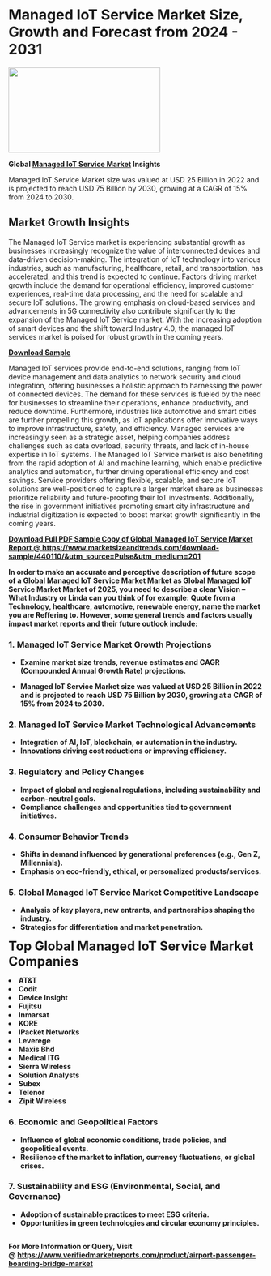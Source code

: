 <H1>Managed IoT Service Market Size, Growth and Forecast from 2024 - 2031</H1><img class="aligncenter size-medium wp-image-584254" src="https://thirdeyenews.in/wp-content/uploads/2024/09/Global-Market-Research-300x168.jpeg" alt="" width="300" height="168" /><p><strong>Global&nbsp;<a href="https://www.marketsizeandtrends.com/download-sample/440110/&amp;utm_source=Pulse&amp;utm_medium=201">Managed IoT Service Market</a> Insights</strong></p><p>Managed IoT Service Market size was valued at USD 25 Billion in 2022 and is projected to reach USD 75 Billion by 2030, growing at a CAGR of 15% from 2024 to 2030.</p><p><h2>Market Growth Insights</h2> <p>The Managed IoT Service market is experiencing substantial growth as businesses increasingly recognize the value of interconnected devices and data-driven decision-making. The integration of IoT technology into various industries, such as manufacturing, healthcare, retail, and transportation, has accelerated, and this trend is expected to continue. Factors driving market growth include the demand for operational efficiency, improved customer experiences, real-time data processing, and the need for scalable and secure IoT solutions. The growing emphasis on cloud-based services and advancements in 5G connectivity also contribute significantly to the expansion of the Managed IoT Service market. With the increasing adoption of smart devices and the shift toward Industry 4.0, the managed IoT services market is poised for robust growth in the coming years.</p> <p><strong><a href="#">Download Sample</a></strong></p> <p>Managed IoT services provide end-to-end solutions, ranging from IoT device management and data analytics to network security and cloud integration, offering businesses a holistic approach to harnessing the power of connected devices. The demand for these services is fueled by the need for businesses to streamline their operations, enhance productivity, and reduce downtime. Furthermore, industries like automotive and smart cities are further propelling this growth, as IoT applications offer innovative ways to improve infrastructure, safety, and efficiency. Managed services are increasingly seen as a strategic asset, helping companies address challenges such as data overload, security threats, and lack of in-house expertise in IoT systems. The Managed IoT Service market is also benefiting from the rapid adoption of AI and machine learning, which enable predictive analytics and automation, further driving operational efficiency and cost savings. Service providers offering flexible, scalable, and secure IoT solutions are well-positioned to capture a larger market share as businesses prioritize reliability and future-proofing their IoT investments. Additionally, the rise in government initiatives promoting smart city infrastructure and industrial digitization is expected to boost market growth significantly in the coming years.</p> <p><strong><a href="#"></p><p><span class=""><strong>Download Full PDF Sample Copy of Global Managed IoT Service Market Report</strong> @ <a href="https://www.marketsizeandtrends.com/download-sample/440110/&amp;utm_source=Pulse&amp;utm_medium=201" target="_blank">https://www.marketsizeandtrends.com/download-sample/440110/&amp;utm_source=Pulse&amp;utm_medium=201</a></span></p><p>In order to make an accurate and perceptive description of future scope of a Global&nbsp;Managed IoT Service Market Market as Global&nbsp;Managed IoT Service Market Market of 2025, you need to describe a clear Vision &ndash; What Industry or Linda can you think of for example: Quote from a Technology, healthcare, automotive, renewable energy, name the market you are Reffering to. However, some general trends and factors usually impact market reports and their future outlook include:</p><h3>1.&nbsp;<strong>Managed IoT Service Market Growth Projections</strong></h3><ul><li>Examine market size trends, revenue estimates and CAGR (Compounded Annual Growth Rate) projections.</li><li><p>Managed IoT Service Market size was valued at USD 25 Billion in 2022 and is projected to reach USD 75 Billion by 2030, growing at a CAGR of 15% from 2024 to 2030.</p></li></ul><h3>2.&nbsp;<strong>Managed IoT Service Market Technological Advancements</strong></h3><ul><li>Integration of AI, IoT, blockchain, or automation in the industry.</li><li>Innovations driving cost reductions or improving efficiency.</li></ul><h3>3.&nbsp;<strong>Regulatory and Policy Changes</strong></h3><ul><li>Impact of global and regional regulations, including sustainability and carbon-neutral goals.</li><li>Compliance challenges and opportunities tied to government initiatives.</li></ul><h3>4.&nbsp;<strong>Consumer Behavior Trends</strong></h3><ul><li>Shifts in demand influenced by generational preferences (e.g., Gen Z, Millennials).</li><li>Emphasis on eco-friendly, ethical, or personalized products/services.</li></ul><h3>5.&nbsp;<strong>Global Managed IoT Service Market Competitive Landscape</strong></h3><ul><li>Analysis of key players, new entrants, and partnerships shaping the industry.</li><li>Strategies for differentiation and market penetration.</li></ul><p data-pm-slice="1 1 []"><span style="color: inherit; font-family: inherit; font-size: 25px;">Top Global Managed IoT Service Market Companies</span></p><div class="" data-test-id=""><p><li>AT&T</li><li> Codit</li><li> Device Insight</li><li> Fujitsu</li><li> Inmarsat</li><li> KORE</li><li> IPacket Networks</li><li> Leverege</li><li> Maxis Bhd</li><li> Medical ITG</li><li> Sierra Wireless</li><li> Solution Analysts</li><li> Subex</li><li> Telenor</li><li> Zipit Wireless</li></p></div><h3>6.&nbsp;<strong>Economic and Geopolitical Factors</strong></h3><ul><li>Influence of global economic conditions, trade policies, and geopolitical events.</li><li>Resilience of the market to inflation, currency fluctuations, or global crises.</li></ul><h3>7.&nbsp;<strong>Sustainability and ESG (Environmental, Social, and Governance)</strong></h3><ul><li>Adoption of sustainable practices to meet ESG criteria.</li><li>Opportunities in green technologies and circular economy principles.</li></ul><h2><strong style="font-size: 14px;">For More Information or Query, Visit @&nbsp;</strong><a style="background-color: #ffffff; font-size: 14px;" href="https://www.marketsizeandtrends.com/report/managed-iot-service-market/" target="_blank">https://www.verifiedmarketreports.com/product/airport-passenger-boarding-bridge-market</a></h2>
